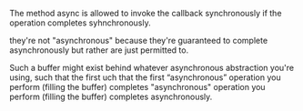 The method async is allowed to invoke the callback synchronously if the operation completes syhnchronously.

they're not "asynchronous" because they're guaranteed to complete asynchronously but rather are just permitted to.

Such a buffer might exist behind whatever asynchronous abstraction you're using, such that the first uch that the first “asynchronous” operation you perform (filling the buffer) completes "asynchronous" operation you perform (filling the buffer) completes asynchronously.
